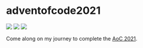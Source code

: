 # adventofcode2021

![](https://img.shields.io/badge/day%20📅-8-blue) ![](https://img.shields.io/badge/stars%20⭐-16-yellow) ![](https://img.shields.io/badge/days%20completed-8-red)

Come along on my journey to complete the [AoC 2021](https://adventofcode.com/).
